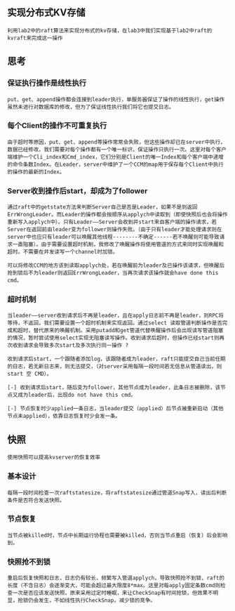 ## 实现分布式KV存储
    利用lab2中的raft算法来实现分布式的kv存储，在lab3中我们实现基于lab2中raft的kvraft来完成这一操作

## 思考

### 保证执行操作是线性执行

    put、get、append操作都会连接到leader执行，单服务器保证了操作的线性执行，get操作虽然未进行对数据库的修改，但为了保证线性执行我们将它也提交日志。

### 每个Client的操作不可重复执行

    由于超时等原因，put、get、append等操作常常会失败，但这些操作却已在server中执行，数据已经修改，我们需要对每个操作都有一个唯一标识，保证操作只执行一次。这里对每个客户端维护一个Cli_index和Cmd_index，它们分别是Client的唯一Index和每个客户端中递增的命令条数Index。在Leader，server中维护了一个CCM的map用于保存每个Client中执行的操作的最新的Index。

### Server收到操作后start，却成为了follower

    通过raft中的getstate方法来判断Server自己是否是Leader，如果不是则返回ErrWrongLeader。而Leader的操作都会按顺序从applych中读取到（即使快照后也会将操作重新写入applych中）。只有Leader——Server会收到并start来自客户端的操作请求，若Server在返回前由leader变为follower则操作失败。（由于只有leader才能处理请求则在server中也应只有leader可以唤醒其他线程--------不确定------若不唤醒则可能导致请求一直阻塞）。由于需要设置超时机制，我修改了唤醒操作将使用管道的方式来同时实现唤醒和超时。不需要在并发读写一个channel时加锁。

    可以将修改CCM的地方该到读取applych处，若在唤醒前为leader及已操作该请求，但唤醒后抢到锁后不为leader则返回ErrWrongLeader，当再次请求该操作就会have done this cmd。

### 超时机制
    当leader——server收到请求后不再是leader，且在apply日志前不再是leader，则RPC将等待，不返回，我们需要设置一个超时机制来实现返回。通过select 读取管道判断操作是否完成和超时，替代原来的唤醒机制。采用putadd和get管道代替唤醒操作后会出现读写管道阻塞的情况，暂时尝试使用select实现无阻塞读写操作。收到请求后超时，但操作已经start则再次收到请求会导致多次start及多次执行同一操作 ? 

    收到请求后start，一个跟随者添加log，该跟随者成为leader，raft只能提交自己当前任期的日志，若无新日志来，则无法提交，（对server采用每隔一段时间若无信息从管道读出，则start 空 CMD）。

    [-] 收到请求后start，随后变为follower，其他节点成为leader，此条日志被删除，该节点又成为leader后，出现do not have this cmd。

    [-] 节点恢复时少applied一条日志，当leader提交（applied）后节点被重新启动（其他节点未applied），依靠日志恢复时少会发一条。

## 快照
    使用快照可以提高kvserver的恢复效率

### 基本设计
    每隔一段时间检查一次raftstatesize，将raftstatesize通过管道Snap写入，读出后判断条件是否符合发送快照。

### 节点恢复
    当节点被killed时，节点中长期运行协程也需要被killed，否则当节点重启（恢复）后会影响到。

### 快照抢不到锁
    重启后恢复快照和日志，日志仍有较长，频繁写入管道applych，导致快照抢不到锁，raft的长度（不含日志）会逐渐变大，可能会超过最大限度8*max。这里对每apply固定条数cmd则检查一次是否应该发送快照，原来采用过定时睡眠，来让CheckSnap有时间抢锁，但效果不明显，抢锁仍会发生，不如线性执行CheckSnap，减少锁的竞争。